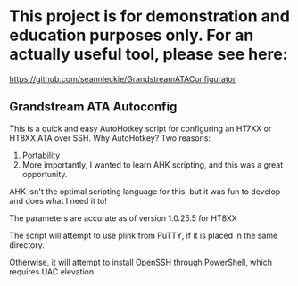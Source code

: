 # This project is for demonstration and education purposes only. For an actually useful tool, please see here:
https://github.com/seannleckie/GrandstreamATAConfigurator

## Grandstream ATA Autoconfig
This is a quick and easy AutoHotkey script for configuring an HT7XX or HT8XX ATA over SSH. Why AutoHotkey? Two reasons:

1. Portability
2. More importantly, I wanted to learn AHK scripting, and this was a great opportunity.

AHK isn't the optimal scripting language for this, but it was fun to develop and does what I need it to!

The parameters are accurate as of version 1.0.25.5 for HT8XX

The script will attempt to use plink from PuTTY, if it is placed in the same directory.

Otherwise, it will attempt to install OpenSSH through PowerShell, which requires UAC elevation.
